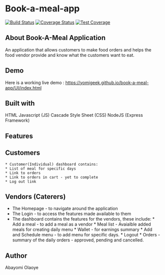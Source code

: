 # Book-a-meal-app

[![Build Status](https://travis-ci.org/yomigeek/book-a-meal-app.svg?branch=review)](https://travis-ci.org/yomigeek/book-a-meal-app) [![Coverage Status](https://coveralls.io/repos/github/yomigeek/book-a-meal-app/badge.svg?branch=review)](https://coveralls.io/github/yomigeek/book-a-meal-app?branch=review) [![Test Coverage](https://api.codeclimate.com/v1/badges/830debbd00f194ec0e5c/test_coverage)](https://codeclimate.com/github/yomigeek/book-a-meal-app/test_coverage)

## About Book-A-Meal Application
An application that allows customers to make food orders and helps the food vendor provide and know what the customers want to eat.

## Demo
Here is a working live demo : https://yomigeek.github.io/book-a-meal-app/UI/index.html

## Built with 
HTML
Javascript (JS)
Cascade Style Sheet (CSS)
NodeJS (Express Framework)

## Features

## Customers

    * Customer(Individual) dashboard contains:
    * List of meal for specific days
    * Link to orders
    * Link to orders in cart - yet to complete
    * Log out link 
 

## Vendors (Caterers)
<ul>
  <li>The Homepage - to navigate around the application</li>
  <li>The Login - to access the features made available to them </li>
  <li>The dashboard contains the features for the vendors, these include: 
    * Add a meal - to add a meal as a vendor
    * Meal list - Avaialble added meals for creating daily menu
    * Wallet - for earnings summary
    * Add and Schedule menu - to add menu for specific days.
    * Logout
    * Orders - summary of the daily orders - approved, pending and cancelled. 
  </li>
</ul>

## Author 
Abayomi Olaoye
